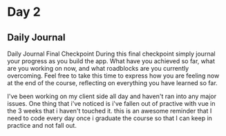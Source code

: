 # Day 2

## Daily Journal

Daily Journal
Final Checkpoint
During this final checkpoint simply journal your progress as you build the app. What have you achieved so far, what are you working on now, and what roadblocks are you currently overcoming. Feel free to take this time to express how you are feeling now at the end of the course, reflecting on everything you have learned so far.

I've been working on my client side all day and haven't ran into any major issues. One thing that i've noticed is i've fallen out of practive with vue in the 3 weeks that i haven't touched it. this is an awesome reminder that I need to code every day once i graduate the course so that I can keep in practice and not fall out.